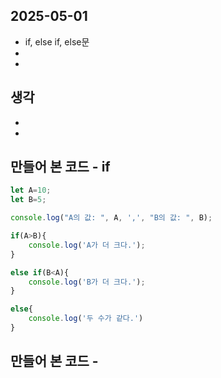 ## 2025-05-01

- if, else if, else문
- 
- 

## 생각

- 
- 

## 만들어 본 코드 - if

```Javascript
let A=10;
let B=5;

console.log("A의 값: ", A, ',', "B의 값: ", B);

if(A>B){
    console.log('A가 더 크다.');
}

else if(B<A){
    console.log('B가 더 크다.');
}

else{
    console.log('두 수가 같다.')
}
```

## 만들어 본 코드 - 

```Javascript

```
